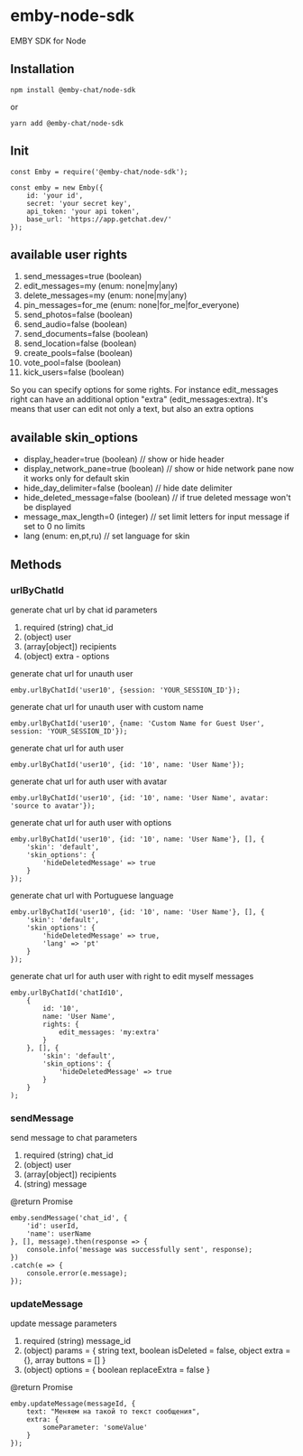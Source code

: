 # emby-node-sdk
EMBY SDK for Node

## Installation

    npm install @emby-chat/node-sdk
or

    yarn add @emby-chat/node-sdk

## Init

    const Emby = require('@emby-chat/node-sdk');

    const emby = new Emby({
        id: 'your id',
        secret: 'your secret key',
        api_token: 'your api token',
        base_url: 'https://app.getchat.dev/'
    });

## available user rights

1. send_messages=true (boolean)
2. edit_messages=my (enum: none|my|any)
3. delete_messages=my (enum: none|my|any)
4. pin_messages=for_me (enum: none|for_me|for_everyone)
5. send_photos=false (boolean)
6. send_audio=false (boolean)
7. send_documents=false (boolean)
8. send_location=false (boolean)
9. create_pools=false (boolean)
10. vote_pool=false (boolean)
11. kick_users=false (boolean)

So you can specify options for some rights.
For instance edit_messages right can have an additional option "extra" (edit_messages:extra).
It's means that user can edit not only a text, but also an extra options


## available skin_options

- display_header=true (boolean) // show or hide header
- display_network_pane=true (boolean) // show or hide network pane now it works only for default skin
- hide_day_delimiter=false (boolean) // hide date delimiter
- hide_deleted_message=false (boolean) // if true deleted message won't be displayed
- message_max_length=0 (integer) // set limit letters for input message if set to 0 no limits
- lang (enum: en,pt,ru) // set language for skin

## Methods

### urlByChatId
generate chat url by chat id
parameters
1. required (string) chat_id
2. (object) user
3. (array[object]) recipients
4. (object) extra - options

generate chat url for unauth user

    emby.urlByChatId('user10', {session: 'YOUR_SESSION_ID'});

generate chat url for unauth user with custom name

    emby.urlByChatId('user10', {name: 'Custom Name for Guest User', session: 'YOUR_SESSION_ID'});

generate chat url for auth user

    emby.urlByChatId('user10', {id: '10', name: 'User Name'});

generate chat url for auth user with avatar

    emby.urlByChatId('user10', {id: '10', name: 'User Name', avatar: 'source to avatar'});

generate chat url for auth user with options

    emby.urlByChatId('user10', {id: '10', name: 'User Name'}, [], {
        'skin': 'default',
        'skin_options': {
            'hideDeletedMessage' => true
        }
    });

generate chat url with Portuguese language

    emby.urlByChatId('user10', {id: '10', name: 'User Name'}, [], {
        'skin': 'default',
        'skin_options': {
            'hideDeletedMessage' => true,
            'lang' => 'pt'
        }
    });

generate chat url for auth user with right to edit myself messages

    emby.urlByChatId('chatId10',
        {
            id: '10',
            name: 'User Name',
            rights: {
                edit_messages: 'my:extra'
            }
        }, [], {
            'skin': 'default',
            'skin_options': {
                'hideDeletedMessage' => true
            }
        }
    );

###  sendMessage
send message to chat
parameters
1. required (string) chat_id
2. (object) user
3. (array[object]) recipients
4. (string) message

@return Promise

    emby.sendMessage('chat_id', {
        'id': userId,
        'name': userName
    }, [], message).then(response => {
        console.info('message was successfully sent', response);
    })
    .catch(e => {
        console.error(e.message);
    });

###  updateMessage
update message
parameters
1. required (string) message_id
2. (object) params = { string text, boolean isDeleted = false, object extra = {}, array buttons = [] }
3. (object) options = { boolean replaceExtra = false }

@return Promise

    emby.updateMessage(messageId, {
        text: "Меняем на такой то текст сообщения",
        extra: {
            someParameter: 'someValue'
        }
    });

    
